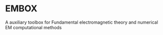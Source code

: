 # EMBOX

A auxiliary toolbox for Fundamental electromagnetic theory and numerical EM computational methods
